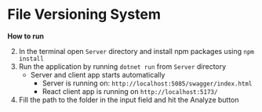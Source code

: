 # File Versioning System

**How to run**

2) In the terminal open `Server` directory and install npm packages using `npm install`
3) Run the application by running `dotnet run` from `Server` directory 
    - Server and client app starts automatically 
      - Server is running on: `http://localhost:5085/swagger/index.html`
      - React client app is running on  `http://localhost:5173/`
5) Fill the path to the folder in the input field and hit the Analyze button

